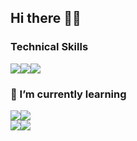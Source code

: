 ## Hi there 👋🏼

<!--
**reuben21/reuben21** is a ✨ _special_ ✨ repository because its `README.md` (this file) appears on your GitHub profile.

Here are some ideas to get you started:

- 🔭 I’m currently working on ...
- 🌱 I’m currently learning Swift for 
- 👯 I’m looking to collaborate on ...
- 🤔 I’m looking for help with ...
- 💬 Ask me about ...
- 📫 How to reach me: ...
- 😄 Pronouns: ...
- ⚡ Fun fact: ...
-->
### Technical Skills
<img src="https://img.icons8.com/color/48/000000/c-programming.png"/><img src="https://img.icons8.com/color/48/000000/java-coffee-cup-logo.png"/><img src="https://img.icons8.com/color/48/000000/python.png"/>
### 🌱 I’m currently learning

<img src="https://img.icons8.com/color/48/000000/golang.png"/><img src="https://img.icons8.com/color/48/000000/swift.png"/>
<br><img src="https://img.icons8.com/color/48/000000/javascript.png"/><img src="https://img.icons8.com/color/48/000000/react-native.png"/>

